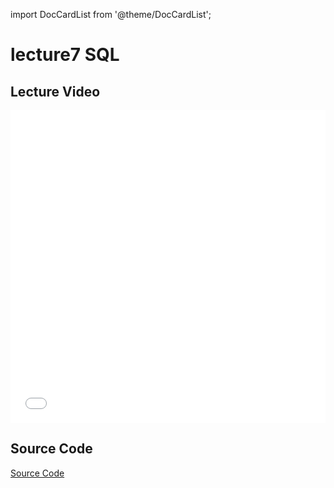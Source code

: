import DocCardList from '@theme/DocCardList';

# lecture7 SQL
## Lecture Video

<iframe src="//player.bilibili.com/player.html?aid=1405762795&bvid=BV1Hr421F7VC&cid=1595622400&p=8&high_quality=1&danmaku=0" scrolling="no" border="0" frameborder="no" framespacing="0" allowfullscreen="true" allowfullscreen="allowfullscreen" width="100%" height="500" scrolling="no" frameborder="0" sandbox="allow-top-navigation allow-same-origin allow-forms allow-scripts"> </iframe>



 
## Source Code

[Source Code](/resource/cs50/src7.pdf)

<DocCardList />
